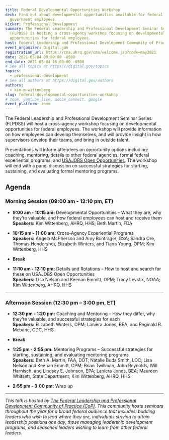 ```yaml
---
title: Federal Developmental Opportunities Workshop
deck: Find out about developmental opportunities available for federal
  government employees.
kicker: Professional Development
summary: The Federal Leadership and Professional Development Seminar Series
  (FLPDSS) is hosting a cross-agency workshop focusing on developmental
  opportunities for federal employees.
host: Federal Leadership and Professional Development Community of Practice
event_organizer: Digital.gov
registration_url: https://cma.ahrq.gov/cma/welcome.jsp?code=may2021
date: 2021-05-04 09:00:00 -0500
end_date: 2021-05-04 15:00:00 -0500
# See all topics at https://digital.gov/topics
topics:
  - professional-development
# See all authors at https://digital.gov/authors
authors:
  - kim-m-wittenberg
slug: federal-developmental-opportunities-workshop
# zoom, youtube_live, adobe_connect, google
event_platform: zoom
---
```

The Federal Leadership and Professional Development Seminar Series (FLPDSS) will host a cross-agency workshop focusing on developmental opportunities for federal employees. The workshop will provide information on how employees can develop themselves, and will provide insight in how supervisors develop their teams, and bring in outside talent.

Presentations will inform attendees on opportunity options including: coaching, mentoring, details to other federal agencies, formal federal experiential programs, and [USAJOBS Open Opportunities](https://openopps.usajobs.gov/). The workshop will end with a panel discussion on successful strategies for starting, sustaining, and evaluating formal mentoring programs.

## Agenda

### Morning Session (09:00 am - 12:10 pm, ET)

* **9:00 am - 10:15 am:** Developmental Opportunities – What they are, why they’re valuable, and how federal employees can host and receive them  
  **Speakers:** Kim Wittenberg, AHRQ, HHS; Beth Martin, FDA

* **10:15 am - 11:00 am:** Cross-Agency Experiential Programs    
  **Speakers:** Angela McPherson and Amy Bontrager, GSA; Sandra Ore, Thomas Hendershot, Elizabeth Winters, and Tiana Young, OPM; Kim Wittenberg, HHS

* **Break**

* **11:10 am - 12:10 pm:** Details and Rotations – How to host and search for these on USAJOBS Open Opportunities  
  **Speakers:** Lisa Nelson and Keenan Emmitt, OPM; Tracy Levstik, NOAA; Kim Wittenberg, AHRQ, HHS

- - -

### Afternoon Session (12:30 pm – 3:00 pm, ET)

* **12:30 pm - 1:20 pm:** Coaching and Mentoring – How they differ, why they’re valuable, and successful strategies for each  
  **Speakers:** Elizabeth Winters, OPM; Laniera Jones, BEA; and Reginald R. Mebane, CDC, HHS

* **Break**

* **1:25 pm - 2:55 pm:** Mentoring Programs – Successful strategies for starting, sustaining, and evaluating mentoring programs  
  **Speakers:** Beth A. Martin, FAA, DOT; Natalie Buda Smith, LOC; Lisa Nelson and Keenan Emmitt, OPM; Brian Twillman, John Reynolds, Will Harnisch, and Lindsey E. Johnson, EPA; Laniera Jones, BEA; Maureen Whitsett, State Department; Kim Wittenberg, AHRQ, HHS

* **2:55 pm - 3:00 pm:** Wrap up

- - -

*This talk is hosted by [The Federal Leadership and Professional Development Community of Practice (CoP)](https://digital.gov/communities/federal-leadership-professional-development/). This community hosts seminars throughout the year for a broad federal audience that includes: budding leaders who wish to lead where they are, individuals striving to attain leadership positions one day, those managing leadership development programs, and seasoned leaders wishing to learn from other federal leaders.*
